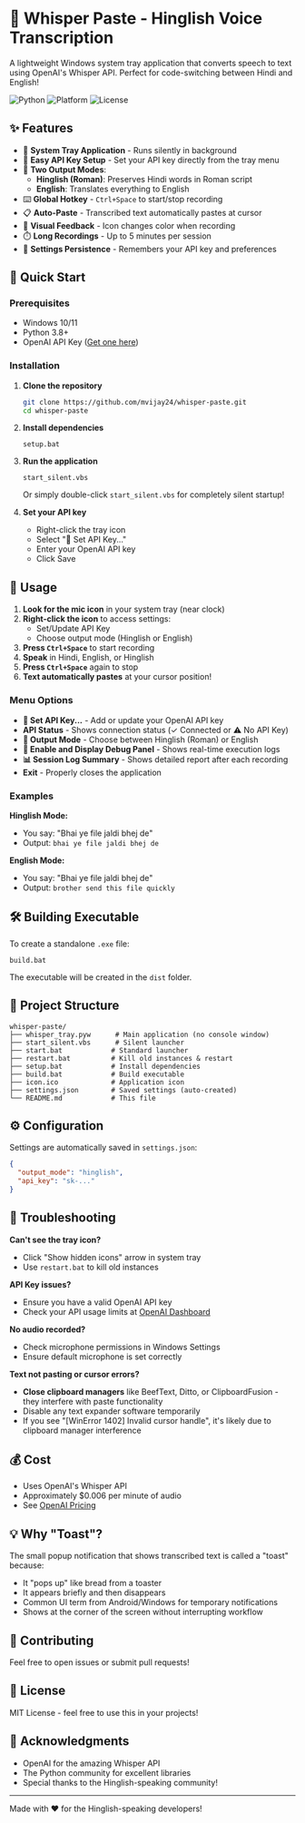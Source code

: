 # 🎤 Whisper Paste - Hinglish Voice Transcription

A lightweight Windows system tray application that converts speech to text using OpenAI's Whisper API. Perfect for code-switching between Hindi and English!

![Python](https://img.shields.io/badge/python-3.8+-blue.svg)
![Platform](https://img.shields.io/badge/platform-Windows-lightgrey.svg)
![License](https://img.shields.io/badge/license-MIT-green.svg)

## ✨ Features

- 🔵 **System Tray Application** - Runs silently in background
- 🔑 **Easy API Key Setup** - Set your API key directly from the tray menu
- 🎯 **Two Output Modes**:
  - **Hinglish (Roman)**: Preserves Hindi words in Roman script
  - **English**: Translates everything to English
- ⌨️ **Global Hotkey** - `Ctrl+Space` to start/stop recording
- 📋 **Auto-Paste** - Transcribed text automatically pastes at cursor
- 🔴 **Visual Feedback** - Icon changes color when recording
- ⏱️ **Long Recordings** - Up to 5 minutes per session
- 💾 **Settings Persistence** - Remembers your API key and preferences

## 🚀 Quick Start

### Prerequisites
- Windows 10/11
- Python 3.8+
- OpenAI API Key ([Get one here](https://platform.openai.com/api-keys))

### Installation

1. **Clone the repository**
   ```bash
   git clone https://github.com/mvijay24/whisper-paste.git
   cd whisper-paste
   ```

2. **Install dependencies**
   ```batch
   setup.bat
   ```

3. **Run the application**
   ```batch
   start_silent.vbs
   ```
   Or simply double-click `start_silent.vbs` for completely silent startup!

4. **Set your API key**
   - Right-click the tray icon
   - Select "🔑 Set API Key..."
   - Enter your OpenAI API key
   - Click Save

## 📖 Usage

1. **Look for the mic icon** in your system tray (near clock)
2. **Right-click the icon** to access settings:
   - Set/Update API Key
   - Choose output mode (Hinglish or English)
3. **Press `Ctrl+Space`** to start recording
4. **Speak** in Hindi, English, or Hinglish
5. **Press `Ctrl+Space`** again to stop
6. **Text automatically pastes** at your cursor position!

### Menu Options

- **🔑 Set API Key...** - Add or update your OpenAI API key
- **API Status** - Shows connection status (✓ Connected or ⚠️ No API Key)
- **📝 Output Mode** - Choose between Hinglish (Roman) or English
- **🐛 Enable and Display Debug Panel** - Shows real-time execution logs
- **📊 Session Log Summary** - Shows detailed report after each recording
- **Exit** - Properly closes the application

### Examples

**Hinglish Mode:**
- You say: "Bhai ye file jaldi bhej de"
- Output: `bhai ye file jaldi bhej de`

**English Mode:**
- You say: "Bhai ye file jaldi bhej de"
- Output: `brother send this file quickly`

## 🛠️ Building Executable

To create a standalone `.exe` file:

```batch
build.bat
```

The executable will be created in the `dist` folder.

## 📁 Project Structure

```
whisper-paste/
├── whisper_tray.pyw      # Main application (no console window)
├── start_silent.vbs      # Silent launcher
├── start.bat            # Standard launcher
├── restart.bat          # Kill old instances & restart
├── setup.bat            # Install dependencies
├── build.bat            # Build executable
├── icon.ico             # Application icon
├── settings.json        # Saved settings (auto-created)
└── README.md            # This file
```

## ⚙️ Configuration

Settings are automatically saved in `settings.json`:
```json
{
  "output_mode": "hinglish",
  "api_key": "sk-..."
}
```

## 🔧 Troubleshooting

**Can't see the tray icon?**
- Click "Show hidden icons" arrow in system tray
- Use `restart.bat` to kill old instances

**API Key issues?**
- Ensure you have a valid OpenAI API key
- Check your API usage limits at [OpenAI Dashboard](https://platform.openai.com/usage)

**No audio recorded?**
- Check microphone permissions in Windows Settings
- Ensure default microphone is set correctly

**Text not pasting or cursor errors?**
- **Close clipboard managers** like BeefText, Ditto, or ClipboardFusion - they interfere with paste functionality
- Disable any text expander software temporarily
- If you see "[WinError 1402] Invalid cursor handle", it's likely due to clipboard manager interference

## 💰 Cost

- Uses OpenAI's Whisper API
- Approximately $0.006 per minute of audio
- See [OpenAI Pricing](https://openai.com/pricing)

## 💡 Why "Toast"?

The small popup notification that shows transcribed text is called a "toast" because:
- It "pops up" like bread from a toaster
- It appears briefly and then disappears
- Common UI term from Android/Windows for temporary notifications
- Shows at the corner of the screen without interrupting workflow

## 🤝 Contributing

Feel free to open issues or submit pull requests!

## 📜 License

MIT License - feel free to use this in your projects!

## 🙏 Acknowledgments

- OpenAI for the amazing Whisper API
- The Python community for excellent libraries
- Special thanks to the Hinglish-speaking community!

---

Made with ❤️ for the Hinglish-speaking developers!